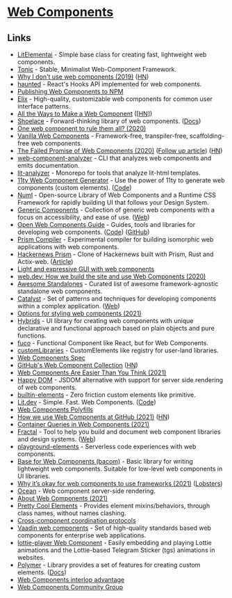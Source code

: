 # [Web Components](https://www.webcomponents.org/introduction)

## Links

- [LitElementai](https://github.com/Polymer/lit-element) - Simple base class for creating fast, lightweight web components.
- [Tonic](https://github.com/heapwolf/tonic/) - Stable, Minimalist Web-Component Framework.
- [Why I don't use web components (2019)](https://dev.to/richharris/why-i-don-t-use-web-components-2cia) ([HN](https://news.ycombinator.com/item?id=20232628))
- [haunted](https://github.com/matthewp/haunted) - React's Hooks API implemented for web components.
- [Publishing Web Components to NPM](https://open-wc.org/publishing/)
- [Elix](https://github.com/elix/elix) - High-quality, customizable web components for common user interface patterns.
- [All the Ways to Make a Web Component](https://webcomponents.dev/blog/all-the-ways-to-make-a-web-component/) ([[HN](https://news.ycombinator.com/item?id=23871367)])
- [Shoelace](https://github.com/shoelace-style/shoelace) - Forward-thinking library of web components. ([Docs](https://shoelace.style/))
- [One web component to rule them all? (2020)](https://www.filamentgroup.com/lab/delegator/)
- [Vanilla Web Components](https://github.com/vanillawc/vanillawc) - Framework-free, transpiler-free, scaffolding-free web components.
- [The Failed Promise of Web Components (2020)](https://lea.verou.me/2020/09/the-failed-promise-of-web-components/) ([Follow up article](https://blog.carlmjohnson.net/post/2020/web-components/)) ([HN](https://news.ycombinator.com/item?id=24640151))
- [web-component-analyzer](https://github.com/runem/web-component-analyzer) - CLI that analyzes web components and emits documentation.
- [lit-analyzer](https://github.com/runem/lit-analyzer) - Monorepo for tools that analyze lit-html templates.
- [11ty Web Component Generator](https://11ty-web-component-generator.netlify.app/) - Use the power of 11ty to generate web components (custom elements). ([Code](https://github.com/5t3ph/11ty-web-component-generator))
- [Numl](https://github.com/tenphi/numl) - Open-source Library of Web Components and a Runtime CSS Framework for rapidly building UI that follows your Design System.
- [Generic Components](https://github.com/thepassle/generic-components) - Collection of generic web components with a focus on accessibility, and ease of use. ([Web](https://genericcomponents.netlify.app/))
- [Open Web Components Guide](https://open-wc.org/guide/) - Guides, tools and libraries for developing web components. ([Code](https://github.com/open-wc/open-wc)) ([GitHub](https://github.com/open-wc))
- [Prism Compiler](https://github.com/kaleidawave/prism) - Experimental compiler for building isomorphic web applications with web components.
- [Hackernews Prism](https://github.com/kaleidawave/hackernews-prism) - Clone of Hackernews built with Prism, Rust and Actix-web. ([Article](https://kaleidawave.medium.com/hacker-news-clone-with-prism-rust-b4c681fe07af))
- [Light and expressive GUI with web components](https://github.com/juliendargelos/gui)
- [web.dev: How we build the site and use Web Components (2020)](https://web.dev/how-we-build-webdev-and-use-web-components/)
- [Awesome Standalones](https://github.com/davatron5000/awesome-standalones) - Curated list of awesome framework-agnostic standalone web components.
- [Catalyst](https://github.com/github/catalyst) - Set of patterns and techniques for developing components within a complex application. ([Web](https://github.github.io/catalyst/))
- [Options for styling web components (2021)](https://nolanlawson.com/2021/01/03/options-for-styling-web-components/)
- [Hybrids](https://github.com/hybridsjs/hybrids) - UI library for creating web components with unique declarative and functional approach based on plain objects and pure functions.
- [fuco](https://github.com/wtnbass/fuco) - Functional Component like React, but for Web Components.
- [customLibraries](https://github.com/WebReflection/custom-libraries) - CustomElements like registry for user-land libraries.
- [Web Components Spec](https://github.com/WICG/webcomponents)
- [GitHub's Web Component Collection](https://github.com/github/github-elements) ([HN](https://news.ycombinator.com/item?id=26437668))
- [Web Components Are Easier Than You Think (2021)](https://css-tricks.com/web-components-are-easier-than-you-think/)
- [Happy DOM](https://github.com/capricorn86/happy-dom) - JSDOM alternative with support for server side rendering of web components.
- [builtin-elements](https://github.com/WebReflection/builtin-elements) - Zero friction custom elements like primitive.
- [Lit.dev](https://lit.dev/) - Simple. Fast. Web Components. ([Code](https://github.com/lit/lit.dev))
- [Web Components Polyfills](https://github.com/webcomponents/polyfills)
- [How we use Web Components at GitHub (2021)](https://github.blog/2021-05-04-how-we-use-web-components-at-github/) ([HN](https://news.ycombinator.com/item?id=27045450))
- [Container Queries in Web Components (2021)](https://mxb.dev/blog/container-queries-web-components/)
- [Fractal](https://github.com/frctl/fractal) - Tool to help you build and document web component libraries and design systems. ([Web](https://fractal.build/))
- [playground-elements](https://github.com/PolymerLabs/playground-elements) - Serverless code experiences with web components.
- [Base for Web Components (bacom)](https://github.com/prantlf/bacom) - Basic library for writing lightweight web components. Suitable for low-level web components in UI libraries.
- [Why it’s okay for web components to use frameworks (2021)](https://nolanlawson.com/2021/08/01/why-its-okay-for-web-components-to-use-frameworks/) ([Lobsters](https://lobste.rs/s/dxbwyb/why_it_s_okay_for_web_components_use))
- [Ocean](https://github.com/matthewp/ocean) - Web component server-side rendering.
- [About Web Components (2021)](https://webreflection.medium.com/about-web-components-cc3e8b4035b0)
- [Pretty Cool Elements](https://github.com/WebReflection/p-cool) - Provides element mixins/behaviors, through class names, without names clashing.
- [Cross-component coordination protocols](https://github.com/webcomponents/community-protocols)
- [Vaadin web components](https://github.com/vaadin/web-components) - Set of high-quality standards based web components for enterprise web applications.
- [lottie-player Web Component](https://github.com/LottieFiles/lottie-player) - Easily embedding and playing Lottie animations and the Lottie-based Telegram Sticker (tgs) animations in websites.
- [Polymer](https://github.com/Polymer/polymer) - Library provides a set of features for creating custom elements. ([Docs](https://polymer-library.polymer-project.org/))
- [Web Components interlop advantage](https://twitter.com/justinfagnani/status/1444739792017653763)
- [Web Components Community Group](https://github.com/w3c/webcomponents-cg)
